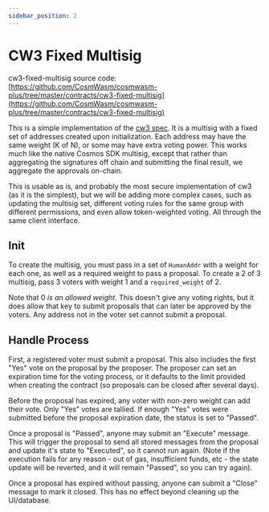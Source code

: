 ```yaml
---
sidebar_position: 2
---
```


# CW3 Fixed Multisig

cw3-fixed-multisig source code: [https://github.com/CosmWasm/cosmwasm-plus/tree/master/contracts/cw3-fixed-multisig](https://github.com/CosmWasm/cosmwasm-plus/tree/master/contracts/cw3-fixed-multisig)

This is a simple implementation of the [cw3 spec](spec.md).
It is a multisig with a fixed set of addresses created upon initialization.
Each address may have the same weight (K of N), or some may have extra voting
power. This works much like the native Cosmos SDK multisig, except that rather
than aggregating the signatures off chain and submitting the final result,
we aggregate the approvals on-chain.

This is usable as is, and probably the most secure implementation of cw3
(as it is the simplest), but we will be adding more complex cases, such
as updating the multisig set, different voting rules for the same group
with different permissions, and even allow token-weighted voting. All through
the same client interface.

## Init

To create the multisig, you must pass in a set of `HumanAddr` with a weight
for each one, as well as a required weight to pass a proposal. To create
a 2 of 3 multisig, pass 3 voters with weight 1 and a `required_weight` of 2.

Note that 0 *is an allowed weight*. This doesn't give any voting rights, but
it does allow that key to submit proposals that can later be approved by the
voters. Any address not in the voter set cannot submit a proposal.

## Handle Process

First, a registered voter must submit a proposal. This also includes the
first "Yes" vote on the proposal by the proposer. The proposer can set
an expiration time for the voting process, or it defaults to the limit
provided when creating the contract (so proposals can be closed after several
days).

Before the proposal has expired, any voter with non-zero weight can add their
vote. Only "Yes" votes are tallied. If enough "Yes" votes were submitted before
the proposal expiration date, the status is set to "Passed".

Once a proposal is "Passed", anyone may submit an "Execute" message. This will
trigger the proposal to send all stored messages from the proposal and update
it's state to "Executed", so it cannot run again. (Note if the execution fails
for any reason - out of gas, insufficient funds, etc - the state update will
be reverted, and it will remain "Passed", so you can try again).

Once a proposal has expired without passing, anyone can submit a "Close"
message to mark it closed. This has no effect beyond cleaning up the UI/database.
